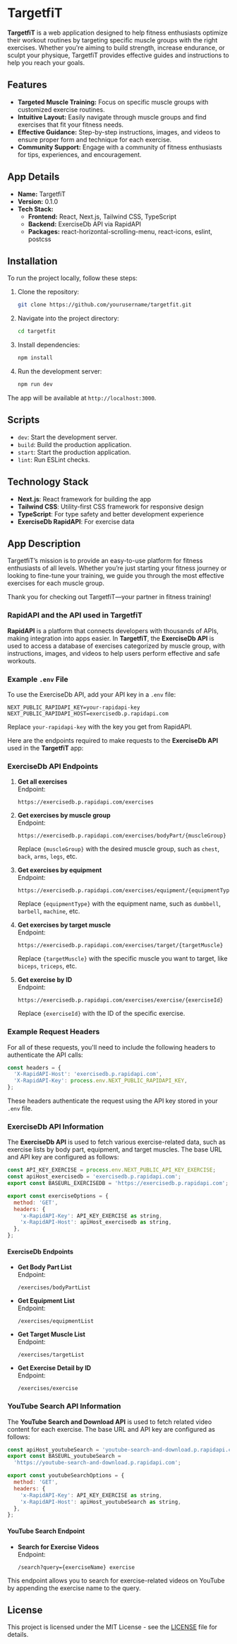 # TargetfiT

**TargetfiT** is a web application designed to help fitness enthusiasts optimize their workout routines by targeting specific muscle groups with the right exercises. Whether you're aiming to build strength, increase endurance, or sculpt your physique, TargetfiT provides effective guides and instructions to help you reach your goals.

## Features

- **Targeted Muscle Training:** Focus on specific muscle groups with customized exercise routines.
- **Intuitive Layout:** Easily navigate through muscle groups and find exercises that fit your fitness needs.
- **Effective Guidance:** Step-by-step instructions, images, and videos to ensure proper form and technique for each exercise.
- **Community Support:** Engage with a community of fitness enthusiasts for tips, experiences, and encouragement.

## App Details

- **Name:** TargetfiT
- **Version:** 0.1.0
- **Tech Stack:**
  - **Frontend:** React, Next.js, Tailwind CSS, TypeScript
  - **Backend:** ExerciseDb API via RapidAPI
  - **Packages:** react-horizontal-scrolling-menu, react-icons, eslint, postcss

## Installation

To run the project locally, follow these steps:

1. Clone the repository:

   ```bash
   git clone https://github.com/yourusername/targetfit.git
   ```

2. Navigate into the project directory:

   ```bash
   cd targetfit
   ```

3. Install dependencies:

   ```bash
   npm install
   ```

4. Run the development server:
   ```bash
   npm run dev
   ```

The app will be available at `http://localhost:3000`.

## Scripts

- `dev`: Start the development server.
- `build`: Build the production application.
- `start`: Start the production application.
- `lint`: Run ESLint checks.

## Technology Stack

- **Next.js**: React framework for building the app
- **Tailwind CSS**: Utility-first CSS framework for responsive design
- **TypeScript**: For type safety and better development experience
- **ExerciseDb RapidAPI**: For exercise data

## App Description

TargetfiT’s mission is to provide an easy-to-use platform for fitness enthusiasts of all levels. Whether you’re just starting your fitness journey or looking to fine-tune your training, we guide you through the most effective exercises for each muscle group.

Thank you for checking out TargetfiT—your partner in fitness training!

### RapidAPI and the API used in TargetfiT

**RapidAPI** is a platform that connects developers with thousands of APIs, making integration into apps easier. In **TargetfiT**, the **ExerciseDb API** is used to access a database of exercises categorized by muscle group, with instructions, images, and videos to help users perform effective and safe workouts.

### Example `.env` File

To use the ExerciseDb API, add your API key in a `.env` file:

```env
NEXT_PUBLIC_RAPIDAPI_KEY=your-rapidapi-key
NEXT_PUBLIC_RAPIDAPI_HOST=exercisedb.p.rapidapi.com
```

Replace `your-rapidapi-key` with the key you get from RapidAPI.

Here are the endpoints required to make requests to the **ExerciseDb API** used in the **TargetfiT** app:

### ExerciseDb API Endpoints

1. **Get all exercises**  
   Endpoint:

   ```
   https://exercisedb.p.rapidapi.com/exercises
   ```

2. **Get exercises by muscle group**  
   Endpoint:

   ```
   https://exercisedb.p.rapidapi.com/exercises/bodyPart/{muscleGroup}
   ```

   Replace `{muscleGroup}` with the desired muscle group, such as `chest`, `back`, `arms`, `legs`, etc.

3. **Get exercises by equipment**  
   Endpoint:

   ```
   https://exercisedb.p.rapidapi.com/exercises/equipment/{equipmentType}
   ```

   Replace `{equipmentType}` with the equipment name, such as `dumbbell`, `barbell`, `machine`, etc.

4. **Get exercises by target muscle**  
   Endpoint:

   ```
   https://exercisedb.p.rapidapi.com/exercises/target/{targetMuscle}
   ```

   Replace `{targetMuscle}` with the specific muscle you want to target, like `biceps`, `triceps`, etc.

5. **Get exercise by ID**  
   Endpoint:
   ```
   https://exercisedb.p.rapidapi.com/exercises/exercise/{exerciseId}
   ```
   Replace `{exerciseId}` with the ID of the specific exercise.

### Example Request Headers

For all of these requests, you'll need to include the following headers to authenticate the API calls:

```javascript
const headers = {
  'X-RapidAPI-Host': 'exercisedb.p.rapidapi.com',
  'X-RapidAPI-Key': process.env.NEXT_PUBLIC_RAPIDAPI_KEY,
};
```

These headers authenticate the request using the API key stored in your `.env` file.

### ExerciseDb API Information

The **ExerciseDb API** is used to fetch various exercise-related data, such as exercise lists by body part, equipment, and target muscles. The base URL and API key are configured as follows:

```javascript
const API_KEY_EXERCISE = process.env.NEXT_PUBLIC_API_KEY_EXERCISE;
const apiHost_exercisedb = 'exercisedb.p.rapidapi.com';
export const BASEURL_EXERCISEDB = 'https://exercisedb.p.rapidapi.com';

export const exerciseOptions = {
  method: 'GET',
  headers: {
    'x-RapidAPI-Key': API_KEY_EXERCISE as string,
    'x-RapidAPI-Host': apiHost_exercisedb as string,
  },
};
```

#### ExerciseDb Endpoints

- **Get Body Part List**  
  Endpoint:

  ```
  /exercises/bodyPartList
  ```

- **Get Equipment List**  
  Endpoint:

  ```
  /exercises/equipmentList
  ```

- **Get Target Muscle List**  
  Endpoint:

  ```
  /exercises/targetList
  ```

- **Get Exercise Detail by ID**  
  Endpoint:
  ```
  /exercises/exercise
  ```

### YouTube Search API Information

The **YouTube Search and Download API** is used to fetch related video content for each exercise. The base URL and API key are configured as follows:

```javascript
const apiHost_youtubeSearch = 'youtube-search-and-download.p.rapidapi.com';
export const BASEURL_youtubeSearch =
  'https://youtube-search-and-download.p.rapidapi.com';

export const youtubeSearchOptions = {
  method: 'GET',
  headers: {
    'x-RapidAPI-Key': API_KEY_EXERCISE as string,
    'x-RapidAPI-Host': apiHost_youtubeSearch as string,
  },
};
```

#### YouTube Search Endpoint

- **Search for Exercise Videos**  
  Endpoint:
  ```
  /search?query={exerciseName} exercise
  ```

This endpoint allows you to search for exercise-related videos on YouTube by appending the exercise name to the query.

## License

This project is licensed under the MIT License - see the [LICENSE](LICENSE) file for details.
